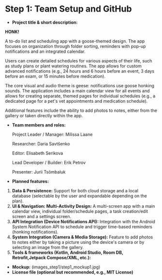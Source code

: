 # Step 1: Team Setup and GitHub

- **Project title & short description:**

**HONK!**

A to-do list and scheduling app with a goose-themed design. The app focuses on organization through folder sorting, reminders with pop-up notifications and an integrated calendar.

Users can create detailed schedules for various aspects of their life, such as study plans or plant watering routines. The app allows for custom advanced notifications (e.g., 24 hours and 6 hours before an event, 3 days before an exam, or 15 minutes before medication).

The core visual and audio theme is geese: notifications use goose honking sounds. The application includes a main calendar view for all events and allows for creating separate, themed pages for individual schedules (e.g., a dedicated page for a pet's vet appointments and medication schedule).

Additional features include the ability to add photos to notes, either from the gallery or taken directly within the app.

- **Team members and roles:**

   Project Leader / Manager: Milissa Laane
  
   Researcher: Daria Savtšenko

   Editor: Elisabeth Serikova

   Lead Developer / Builder: Erik Petrov

   Presenter: Jurii Tsõmbaluk

- **Planned features:**
1. **Data & Persistence:** Support for both cloud storage and a local database (selectable by the user and expandable depending on the plan).
2. **UI & Navigation:** **Multi-Activity Design:** A multi-screen app with a main calendar view, individual folder/schedule pages, a task creation/edit screen and a settings screen.
3. **API Integration (Device Notifications API):** Integration with the Android System Notification API to schedule and trigger time-based reminders (honking notifications).
4. **System Integration (Camera & Media Storage):** Feature to add photos to notes either by taking a picture using the device's camera or by selecting an image from the gallery.
5. **Tools & frameworks (Kotlin, Android Studio, Room DB, Retrofit,Jetpack Compose/XML, etc.):**

 - **Mockup:**
(images_step1/step1_mockup1.jpg)
 - **License file (optional but recommended, e.g., MIT License)**
